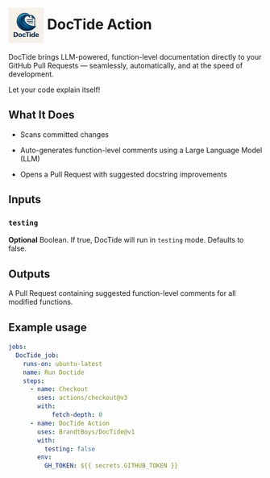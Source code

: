 # <img src="https://github.com/BrandtBoys/DocTide/blob/main/docs/DocTide_logo-min.png?raw=true" width="70" style="vertical-align: middle"/> DocTide Action

DocTide brings LLM-powered, function-level documentation directly to your GitHub Pull Requests — seamlessly, automatically, and at the speed of development.

Let your code explain itself!

## What It Does
- Scans committed changes

- Auto-generates function-level comments using a Large Language Model (LLM)

- Opens a Pull Request with suggested docstring improvements

## Inputs

### `testing`

**Optional** Boolean. If true, DocTide will run in `testing` mode. Defaults to false.

## Outputs

A Pull Request containing suggested function-level comments for all modified functions.

## Example usage

```yml
jobs:
  DocTide_job:
    runs-on: ubuntu-latest
    name: Run Doctide
    steps:
      - name: Checkout
        uses: actions/checkout@v3
        with:
            fetch-depth: 0
      - name: DocTide Action
        uses: BrandtBoys/DocTide@v1
        with:
          testing: false
        env:
          GH_TOKEN: ${{ secrets.GITHUB_TOKEN }}
```
